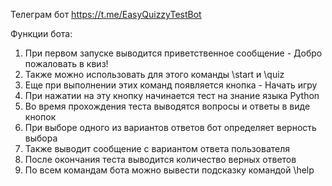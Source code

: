 Телеграм бот https://t.me/EasyQuizzyTestBot

Функции бота:

1. При первом запуске выводится приветственное сообщение - Добро пожаловать в квиз!
2. Также можно использовать для этого команды \start и \quiz
3. Еще при выполнении этих команд появляется кнопка - Начать игру
4. При нажатии на эту кнопку начинается тест на знание языка Python
5. Во время прохождения теста выводятся вопросы и ответы в виде кнопок
6. При выборе одного из вариантов ответов бот определяет верность выбора
7. Также выводит сообщение с вариантом ответа пользователя
8. После окончания теста выводится количество верных ответов
9. По всем командам бота можно вывести подсказку командой \help
